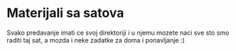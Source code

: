 # Materijali sa satova

Svako predavanje imati ce svoj direktoriji i u njemu mozete naci sve sto smo raditi taj sat, a mozda i neke zadatke za doma i ponavljanje :)
